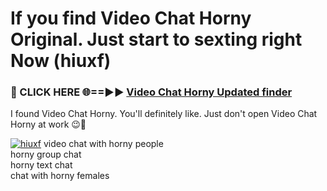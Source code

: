 # If you find Video Chat Horny Original. Just start to sexting right Now (hiuxf)

<h3>🔴 CLICK HERE 🌐==►► <a href="https://tinyurl.com/mtbk5fxa" rel="nofollow">Video Chat Horny Updated finder</a></h3>

I found Video Chat Horny. You'll definitely like. Just don't open Video Chat Horny at work 😉💬

[![hiuxf](https://i.imgur.com/Q8WKrnY.jpeg)](https://tinyurl.com/mtbk5fxa)
video chat with horny people<br>
horny group chat<br>
horny text chat<br>
chat with horny females